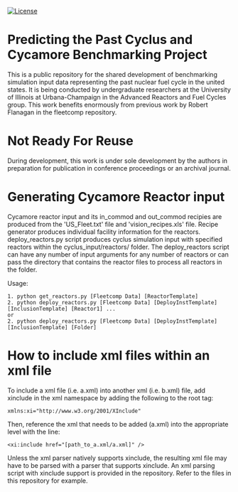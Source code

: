 [![License](https://img.shields.io/badge/License-BSD%203--Clause-blue.svg)](https://opensource.org/licenses/BSD-3-Clause)

Predicting the Past Cyclus and Cycamore Benchmarking Project
==============================================================

This is a public repository for the shared development of benchmarking
simulation input data representing the past nuclear fuel cycle in the united
states. It is being conducted by undergraduate researchers at the University of
Illinois at Urbana-Champaign in the Advanced Reactors and Fuel Cycles group.
This work benefits enormously from previous work by Robert Flanagan in the
fleetcomp repository.

Not Ready For Reuse
====================

During development, this work is under sole development by the authors in
preparation for publication in conference proceedings or an archival journal.

Generating Cycamore Reactor input
=================================

Cycamore reactor input and its in_commod and out_commod recipies are produced
from the 'US_Fleet.txt' file and 'vision_recipes.xls' file. Recipe generator
produces individual facility information for the reactors. deploy_reactors.py
script produces cyclus simulation input with specified reactors within the
cyclus_input/reactors/ folder. The deploy_reactors script can have any number
of input arguments for any number of reactors or can pass the directory that
contains the reactor files to process all reactors in the folder.

Usage:

    1. python get_reactors.py [Fleetcomp Data] [ReactorTemplate]
    2. python deploy_reactors.py [Fleetcomp Data] [DeployInstTemplate] [InclusionTemplate] [Reactor1] ...
    or
    2. python deploy_reactors.py [Fleetcomp Data] [DeployInstTemplate] [InclusionTemplate] [Folder]

How to include xml files within an xml file
===========================================

To include a xml file (i.e. a.xml) into another xml (i.e. b.xml) file, add xinclude
in the xml namespace by adding the following to the root tag:

    xmlns:xi="http://www.w3.org/2001/XInclude"

Then, reference the xml that needs to be added (a.xml) into the appropriate level
with the line:

    <xi:include href="[path_to_a.xml/a.xml]" />

Unless the xml parser natively supports xinclude, the resulting xml file may have
to be parsed with a parser that supports xinclude. An xml parsing script with
xinclude support is provided in the repository. Refer to the files in this
repository for example.